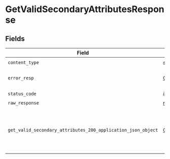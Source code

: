 # GetValidSecondaryAttributesResponse


## Fields

| Field                                                                                                                               | Type                                                                                                                                | Required                                                                                                                            | Description                                                                                                                         |
| ----------------------------------------------------------------------------------------------------------------------------------- | ----------------------------------------------------------------------------------------------------------------------------------- | ----------------------------------------------------------------------------------------------------------------------------------- | ----------------------------------------------------------------------------------------------------------------------------------- |
| `content_type`                                                                                                                      | *str*                                                                                                                               | :heavy_check_mark:                                                                                                                  | N/A                                                                                                                                 |
| `error_resp`                                                                                                                        | [Optional[shared.ErrorResp]](../../models/shared/errorresp.md)                                                                      | :heavy_minus_sign:                                                                                                                  | Could not authenticate the user                                                                                                     |
| `status_code`                                                                                                                       | *int*                                                                                                                               | :heavy_check_mark:                                                                                                                  | N/A                                                                                                                                 |
| `raw_response`                                                                                                                      | [requests.Response](https://requests.readthedocs.io/en/latest/api/#requests.Response)                                               | :heavy_minus_sign:                                                                                                                  | N/A                                                                                                                                 |
| `get_valid_secondary_attributes_200_application_json_object`                                                                        | [Optional[GetValidSecondaryAttributes200ApplicationJSON]](../../models/operations/getvalidsecondaryattributes200applicationjson.md) | :heavy_minus_sign:                                                                                                                  | Valid secondary attributes for the contact entity are returned successfully.                                                        |
